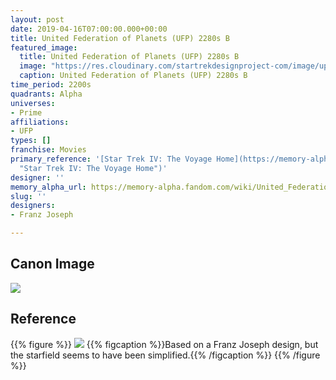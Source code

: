 ```yaml
---
layout: post
date: 2019-04-16T07:00:00.000+00:00
title: United Federation of Planets (UFP) 2280s B
featured_image:
  title: United Federation of Planets (UFP) 2280s B
  image: "https://res.cloudinary.com/startrekdesignproject-com/image/upload/v1555447335/UFP2280sB.png"
  caption: United Federation of Planets (UFP) 2280s B
time_period: 2200s
quadrants: Alpha
universes:
- Prime
affiliations:
- UFP
types: []
franchise: Movies
primary_reference: '[Star Trek IV: The Voyage Home](https://memory-alpha.fandom.com/wiki/Star_Trek_IV:_The_Voyage_Home
  "Star Trek IV: The Voyage Home")'
designer: ''
memory_alpha_url: https://memory-alpha.fandom.com/wiki/United_Federation_of_Planets
slug: ''
designers:
- Franz Joseph

---
```

## Canon Image

![](https://res.cloudinary.com/startrekdesignproject-com/image/upload/v1569871201/UFP2280sB-1.jpg)

## Reference

{{% figure %}}
![](https://res.cloudinary.com/startrekdesignproject-com/image/upload/v1569871201/UFP2280sB_Ref.jpg) {{% figcaption %}}Based on a Franz Joseph design, but the starfield seems to have been simplified.{{% /figcaption %}} {{% /figure %}}